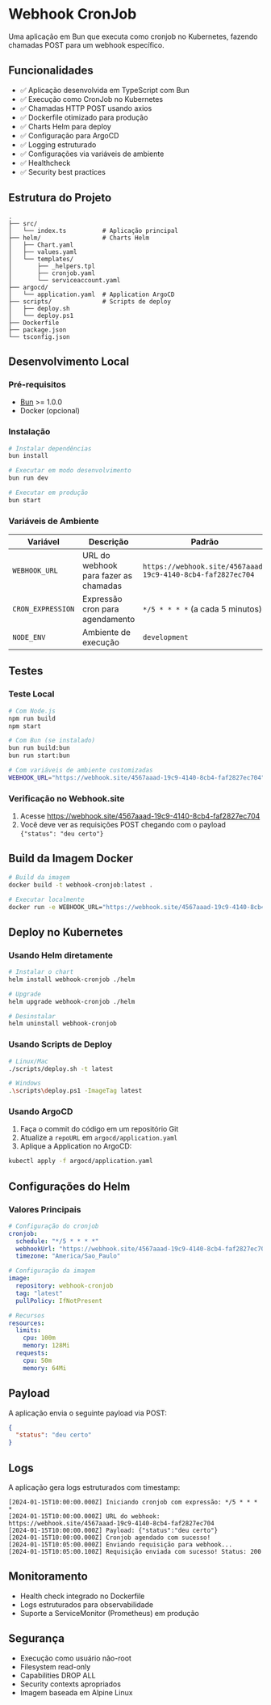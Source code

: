 # Webhook CronJob

Uma aplicação em Bun que executa como cronjob no Kubernetes, fazendo chamadas POST para um webhook específico.

## Funcionalidades

- ✅ Aplicação desenvolvida em TypeScript com Bun
- ✅ Execução como CronJob no Kubernetes
- ✅ Chamadas HTTP POST usando axios
- ✅ Dockerfile otimizado para produção
- ✅ Charts Helm para deploy
- ✅ Configuração para ArgoCD
- ✅ Logging estruturado
- ✅ Configurações via variáveis de ambiente
- ✅ Healthcheck
- ✅ Security best practices

## Estrutura do Projeto

```
.
├── src/
│   └── index.ts          # Aplicação principal
├── helm/                 # Charts Helm
│   ├── Chart.yaml
│   ├── values.yaml
│   └── templates/
│       ├── _helpers.tpl
│       ├── cronjob.yaml
│       └── serviceaccount.yaml
├── argocd/
│   └── application.yaml  # Application ArgoCD
├── scripts/              # Scripts de deploy
│   ├── deploy.sh
│   └── deploy.ps1
├── Dockerfile
├── package.json
└── tsconfig.json
```

## Desenvolvimento Local

### Pré-requisitos

- [Bun](https://bun.sh) >= 1.0.0
- Docker (opcional)

### Instalação

```bash
# Instalar dependências
bun install

# Executar em modo desenvolvimento
bun run dev

# Executar em produção
bun start
```

### Variáveis de Ambiente

| Variável | Descrição | Padrão |
|----------|-----------|--------|
| `WEBHOOK_URL` | URL do webhook para fazer as chamadas | `https://webhook.site/4567aaad-19c9-4140-8cb4-faf2827ec704` |
| `CRON_EXPRESSION` | Expressão cron para agendamento | `*/5 * * * *` (a cada 5 minutos) |
| `NODE_ENV` | Ambiente de execução | `development` |

## Testes

### Teste Local

```bash
# Com Node.js
npm run build
npm start

# Com Bun (se instalado)
bun run build:bun
bun run start:bun

# Com variáveis de ambiente customizadas
WEBHOOK_URL="https://webhook.site/4567aaad-19c9-4140-8cb4-faf2827ec704" CRON_EXPRESSION="*/1 * * * *" npm start
```

### Verificação no Webhook.site

1. Acesse https://webhook.site/4567aaad-19c9-4140-8cb4-faf2827ec704
2. Você deve ver as requisições POST chegando com o payload `{"status": "deu certo"}`

## Build da Imagem Docker

```bash
# Build da imagem
docker build -t webhook-cronjob:latest .

# Executar localmente
docker run -e WEBHOOK_URL="https://webhook.site/4567aaad-19c9-4140-8cb4-faf2827ec704" webhook-cronjob:latest
```

## Deploy no Kubernetes

### Usando Helm diretamente

```bash
# Instalar o chart
helm install webhook-cronjob ./helm

# Upgrade
helm upgrade webhook-cronjob ./helm

# Desinstalar
helm uninstall webhook-cronjob
```

### Usando Scripts de Deploy

```bash
# Linux/Mac
./scripts/deploy.sh -t latest

# Windows
.\scripts\deploy.ps1 -ImageTag latest
```

### Usando ArgoCD

1. Faça o commit do código em um repositório Git
2. Atualize a `repoURL` em `argocd/application.yaml`
3. Aplique a Application no ArgoCD:

```bash
kubectl apply -f argocd/application.yaml
```

## Configurações do Helm

### Valores Principais

```yaml
# Configuração do cronjob
cronjob:
  schedule: "*/5 * * * *"
  webhookUrl: "https://webhook.site/4567aaad-19c9-4140-8cb4-faf2827ec704"
  timezone: "America/Sao_Paulo"

# Configuração da imagem
image:
  repository: webhook-cronjob
  tag: "latest"
  pullPolicy: IfNotPresent

# Recursos
resources:
  limits:
    cpu: 100m
    memory: 128Mi
  requests:
    cpu: 50m
    memory: 64Mi
```

## Payload

A aplicação envia o seguinte payload via POST:

```json
{
  "status": "deu certo"
}
```

## Logs

A aplicação gera logs estruturados com timestamp:

```
[2024-01-15T10:00:00.000Z] Iniciando cronjob com expressão: */5 * * * *
[2024-01-15T10:00:00.000Z] URL do webhook: https://webhook.site/4567aaad-19c9-4140-8cb4-faf2827ec704
[2024-01-15T10:00:00.000Z] Payload: {"status":"deu certo"}
[2024-01-15T10:00:00.000Z] Cronjob agendado com sucesso!
[2024-01-15T10:05:00.000Z] Enviando requisição para webhook...
[2024-01-15T10:05:00.100Z] Requisição enviada com sucesso! Status: 200
```

## Monitoramento

- Health check integrado no Dockerfile
- Logs estruturados para observabilidade
- Suporte a ServiceMonitor (Prometheus) em produção

## Segurança

- Execução como usuário não-root
- Filesystem read-only
- Capabilities DROP ALL
- Security contexts apropriados
- Imagem baseada em Alpine Linux
